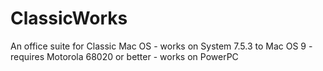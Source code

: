 # ClassicWorks
An office suite for Classic Mac OS - works on System 7.5.3 to Mac OS 9 - requires Motorola 68020 or better - works on PowerPC
